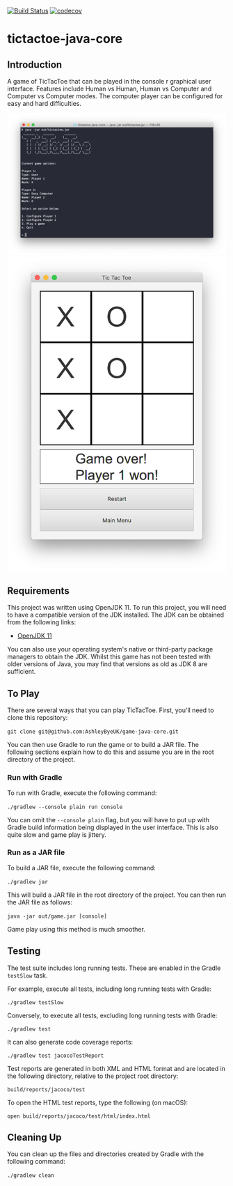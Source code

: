 [![Build Status](https://travis-ci.org/AshleyByeUK/tictactoe-java-core.svg?branch=master)](https://travis-ci.org/AshleyByeUK/tictactoe-java-core)
[![codecov](https://codecov.io/gh/AshleyByeUK/tictactoe-java-core/branch/master/graph/badge.svg)](https://codecov.io/gh/AshleyByeUK/tictactoe-java-core)

# tictactoe-java-core

## Introduction

A game of TicTacToe that can be played in the console r graphical user interface. Features include Human vs Human,
Human vs Computer and Computer vs Computer modes. The computer player can be configured for easy and hard difficulties.

![Console Game Play Screenshot](images/console-screenshot.png)
![Graphical Game Play Screenshot](images/graphical-screenshot.png)

## Requirements

This project was written using OpenJDK 11. To run this project, you will need to have a compatible version of the
JDK installed. The JDK can be obtained from the following links:

- [OpenJDK 11](https://jdk.java.net/11/)

You can also use your operating system's native or third-party package managers to obtain the JDK. Whilst this game 
has not been tested with older versions of Java, you may find that versions as old as JDK 8 are sufficient.

## To Play

There are several ways that you can play TicTacToe. First, you'll need to clone this repository:

`git clone git@github.com:AshleyByeUK/game-java-core.git`

You can then use Gradle to run the game or to build a JAR file. The following sections explain how to do this and
assume you are in the root directory of the project.

### Run with Gradle

To run with Gradle, execute the following command:

`./gradlew --console plain run console`

You can omit the `--console plain` flag, but you will have to put up with Gradle build information being displayed
in the user interface. This is also quite slow and game play is jittery.

### Run as a JAR file

To build a JAR file, execute the following command:

`./gradlew jar`

This will build a JAR file in the root directory of the project. You can then run the JAR file as follows:

`java -jar out/game.jar [console]`

Game play using this method is much smoother.

## Testing

The test suite includes long running tests. These are enabled in the Gradle `testSlow` task.

For example, execute all tests, including long running tests with Gradle:

```
./gradlew testSlow
```

Conversely, to execute all tests, excluding long running tests with Gradle:

```
./gradlew test
```

It can also generate code coverage reports:

```
./gradlew test jacocoTestReport
```

Test reports are generated in both XML and HTML format and are located in the following directory, relative to the
project root directory:

```
build/reports/jacoco/test
```

To open the HTML test reports, type the following (on macOS):

```
open build/reports/jacoco/test/html/index.html
```

## Cleaning Up

You can clean up the files and directories created by Gradle with the following command:

`./gradlew clean`
